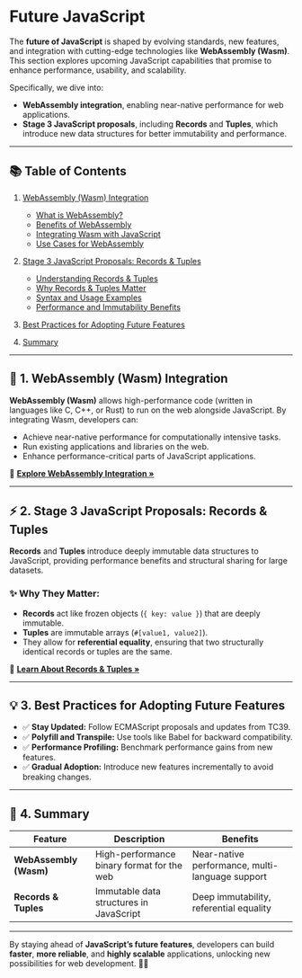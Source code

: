# Future JavaScript

The **future of JavaScript** is shaped by evolving standards, new features, and integration with cutting-edge technologies like **WebAssembly (Wasm)**. This section explores upcoming JavaScript capabilities that promise to enhance performance, usability, and scalability.

Specifically, we dive into:
- **WebAssembly integration**, enabling near-native performance for web applications.
- **Stage 3 JavaScript proposals**, including **Records** and **Tuples**, which introduce new data structures for better immutability and performance.

---

## 📚 Table of Contents

1. [WebAssembly (Wasm) Integration](1-wasm-integration.md)  
   - [What is WebAssembly?](1-wasm-integration.md#what-is-webassembly)  
   - [Benefits of WebAssembly](1-wasm-integration.md#benefits-of-webassembly)  
   - [Integrating Wasm with JavaScript](1-wasm-integration.md#integrating-wasm-with-javascript)  
   - [Use Cases for WebAssembly](1-wasm-integration.md#use-cases-for-webassembly)  

2. [Stage 3 JavaScript Proposals: Records & Tuples](2-stage-3-proposals.md)  
   - [Understanding Records & Tuples](2-stage-3-proposals.md#understanding-records--tuples)  
   - [Why Records & Tuples Matter](2-stage-3-proposals.md#why-records--tuples-matter)  
   - [Syntax and Usage Examples](2-stage-3-proposals.md#syntax-and-usage-examples)  
   - [Performance and Immutability Benefits](2-stage-3-proposals.md#performance-and-immutability-benefits)  

3. [Best Practices for Adopting Future Features](#best-practices-for-adopting-future-features)  
4. [Summary](#summary)  

---

## 🌟 1. WebAssembly (Wasm) Integration

**WebAssembly (Wasm)** allows high-performance code (written in languages like C, C++, or Rust) to run on the web alongside JavaScript. By integrating Wasm, developers can:
- Achieve near-native performance for computationally intensive tasks.
- Run existing applications and libraries on the web.
- Enhance performance-critical parts of JavaScript applications.

🔗 **[Explore WebAssembly Integration »](1-wasm-integration.md)**

---

## ⚡ 2. Stage 3 JavaScript Proposals: Records & Tuples

**Records** and **Tuples** introduce deeply immutable data structures to JavaScript, providing performance benefits and structural sharing for large datasets.

### ✨ **Why They Matter:**
- **Records** act like frozen objects (`{ key: value }`) that are deeply immutable.
- **Tuples** are immutable arrays (`#[value1, value2]`).
- They allow for **referential equality**, ensuring that two structurally identical records or tuples are the same.

🔗 **[Learn About Records & Tuples »](2-stage-3-proposals.md)**

---

## 💡 3. Best Practices for Adopting Future Features

- ✅ **Stay Updated:** Follow ECMAScript proposals and updates from TC39.
- ✅ **Polyfill and Transpile:** Use tools like Babel for backward compatibility.
- ✅ **Performance Profiling:** Benchmark performance gains from new features.
- ✅ **Gradual Adoption:** Introduce new features incrementally to avoid breaking changes.

---

## 📌 4. Summary

| Feature                  | Description                               | Benefits                     |
|--------------------------|-------------------------------------------|-------------------------------|
| **WebAssembly (Wasm)**   | High-performance binary format for the web| Near-native performance, multi-language support |
| **Records & Tuples**     | Immutable data structures in JavaScript   | Deep immutability, referential equality |

---

By staying ahead of **JavaScript’s future features**, developers can build **faster**, **more reliable**, and **highly scalable** applications, unlocking new possibilities for web development. 🚀✨
